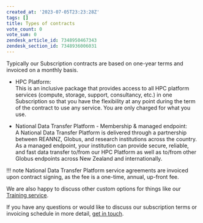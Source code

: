 ```yaml
---
created_at: '2023-07-05T23:23:28Z'
tags: []
title: Types of contracts
vote_count: 0
vote_sum: 0
zendesk_article_id: 7348950467343
zendesk_section_id: 7348936006031
---
```


Typically our Subscription contracts are based on one-year terms and
invoiced on a monthly basis.

- HPC Platform:  
    This is an inclusive package that provides access to all HPC platform
    services (compute, storage, support, consultancy, etc.) in one
    Subscription so that you have the flexibility at any point during
    the term of the contract to use any service. You are only charged
    for what you use.

- National Data Transfer Platform - Membership & managed endpoint:  
    A National Data Transfer Platform is delivered through a
    partnership between REANNZ, Globus, and research institutions
    across the country.
    As a managed endpoint, your institution can provide secure, reliable, and fast
    data transfer to/from our HPC Platform as well as to/from other
    Globus endpoints across New Zealand and internationally.


!!! note
    National Data Transfer Platform service agreements are invoiced upon
    contract signing, as the fee is a one-time, annual, up-front fee.


We are also happy to discuss other custom options for things like our
[Training service](https://www.reannz.co.nz/products-and-services/training).

If you have any questions or would like to discuss our subscription
terms or invoicing schedule in more detail, [get in touch](mailto:support@nesi.org.nz).
